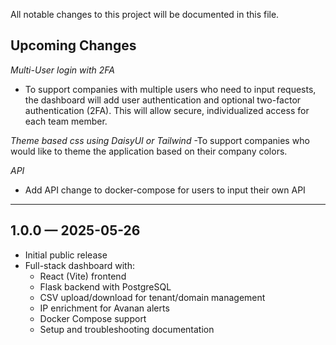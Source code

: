 
All notable changes to this project will be documented in this file.

## Upcoming Changes ##

*Multi-User login with 2FA*
- To support companies with multiple users who need to input requests, the dashboard will add user authentication and optional two-factor authentication (2FA). This will allow secure, individualized access for each team member.

*Theme based css using DaisyUI or Tailwind*
-To support companies who would like to theme the application based on their company colors.

*API*
- Add API change to docker-compose for users to input their own API
  
---

## 1.0.0 — 2025-05-26

- Initial public release
- Full-stack dashboard with:
  - React (Vite) frontend
  - Flask backend with PostgreSQL
  - CSV upload/download for tenant/domain management
  - IP enrichment for Avanan alerts
  - Docker Compose support
  - Setup and troubleshooting documentation
